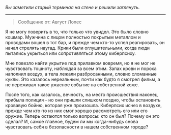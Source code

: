 _Вы заметили старый терминал на стене и решили заглянуть._

---

> Сообщение от: Август Лопес

Я не могу поверить в то, что только что увидел. Это было словно кошмар. Мужчина с лицом полностью покрытым металлом и проводами вошел в тот бар, и прежде чем кто-то успел реагировать, он начал стрелять наугад. Крики были оглушительными, когда люди пытались укрыться или сопротивляться этому киберпсиху.

Мне повезло найти укрытие под прилавком вовремя, но я не мог не чувствовать тошноту, наблюдая за всем этим. Запах крови и пороха наполнил воздух, а тела лежали разбросанными, словно сломанные куклы. Это казалось нереальным, почти как будто я смотрел фильм, а не переживал такое ужасное событие на собственной коже.

После того, как казалось, вечность, на место происшествия наконец прибыла полиция - но они пришли слишком поздно, чтобы остановить кровавую бойню, которая уже произошла. Киберпсих исчез в воздухе, прежде чем кто-то из них смог хорошо рассмотреть его или его оружие. Теперь остаются только вопросы: кто он был? Почему он это сделал? И, самое главное, будем ли мы когда-нибудь снова чувствовать себя в безопасности в нашем собственном городе?
